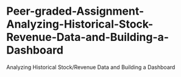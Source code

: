 # Peer-graded-Assignment-Analyzing-Historical-Stock-Revenue-Data-and-Building-a-Dashboard
Analyzing Historical Stock/Revenue Data and Building a Dashboard
